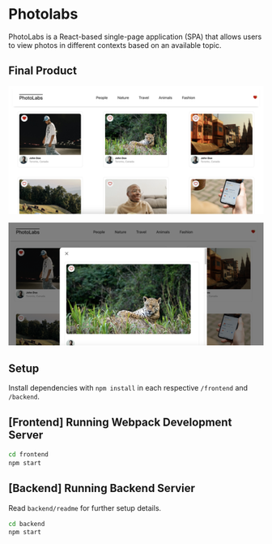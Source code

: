 # Photolabs
PhotoLabs is a React-based single-page application (SPA) that allows users to view photos in different contexts based on an available topic.


## Final Product

!["Desktop view of Photolabs"](./assets/Initial_view_photolabs.png)

!["Modal View of Photolabs photo display"](./assets/Modal_View_photolabs.png)



## Setup

Install dependencies with `npm install` in each respective `/frontend` and `/backend`.

## [Frontend] Running Webpack Development Server

```sh
cd frontend
npm start
```

## [Backend] Running Backend Servier

Read `backend/readme` for further setup details.

```sh
cd backend
npm start
```
